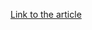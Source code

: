 [Link to the article](https://www.crowdstrike.com/en-us/blog/detecting-microsoft-entra-id-primary-refresh-token-abuse-next-gen-siem/)
